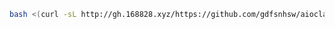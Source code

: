    ```bash
   bash <(curl -sL http://gh.168828.xyz/https://github.com/gdfsnhsw/aioclash/blob/main/install)
   ```
